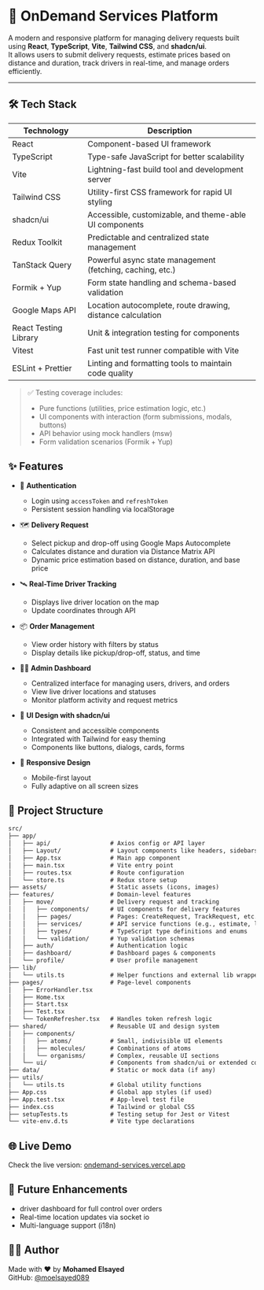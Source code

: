 # 🚚 OnDemand Services Platform

A modern and responsive platform for managing delivery requests built using **React**, **TypeScript**, **Vite**, **Tailwind CSS**, and **shadcn/ui**.  
It allows users to submit delivery requests, estimate prices based on distance and duration, track drivers in real-time, and manage orders efficiently.

---

## 🛠️ Tech Stack

| Technology            | Description                                                |
| --------------------- | ---------------------------------------------------------- |
| React                 | Component-based UI framework                               |
| TypeScript            | Type-safe JavaScript for better scalability                |
| Vite                  | Lightning-fast build tool and development server           |
| Tailwind CSS          | Utility-first CSS framework for rapid UI styling           |
| shadcn/ui             | Accessible, customizable, and theme-able UI components     |
| Redux Toolkit         | Predictable and centralized state management               |
| TanStack Query        | Powerful async state management (fetching, caching, etc.)  |
| Formik + Yup          | Form state handling and schema-based validation            |
| Google Maps API       | Location autocomplete, route drawing, distance calculation |
| React Testing Library | Unit & integration testing for components                  |
| Vitest                | Fast unit test runner compatible with Vite                 |
| ESLint + Prettier     | Linting and formatting tools to maintain code quality      |

> ✅ Testing coverage includes:
>
> - Pure functions (utilities, price estimation logic, etc.)
> - UI components with interaction (form submissions, modals, buttons)
> - API behavior using mock handlers (msw)
> - Form validation scenarios (Formik + Yup)

## ✨ Features

- 🔐 **Authentication**

  - Login using `accessToken` and `refreshToken`
  - Persistent session handling via localStorage

- 🗺️ **Delivery Request**

  - Select pickup and drop-off using Google Maps Autocomplete
  - Calculates distance and duration via Distance Matrix API
  - Dynamic price estimation based on distance, duration, and base price

- 🛰️ **Real-Time Driver Tracking**

  - Displays live driver location on the map
  - Update coordinates through API

- 📦 **Order Management**

  - View order history with filters by status
  - Display details like pickup/drop-off, status, and time

- 🧑‍💼 **Admin Dashboard**

  - Centralized interface for managing users, drivers, and orders
  - View live driver locations and statuses
  - Monitor platform activity and request metrics

- 🎨 **UI Design with shadcn/ui**

  - Consistent and accessible components
  - Integrated with Tailwind for easy theming
  - Components like buttons, dialogs, cards, forms

- 📱 **Responsive Design**
  - Mobile-first layout
  - Fully adaptive on all screen sizes

## 📁 Project Structure

```txt
src/
├── app/
│   ├── api/                 # Axios config or API layer
│   ├── Layout/              # Layout components like headers, sidebars
│   ├── App.tsx              # Main app component
│   ├── main.tsx             # Vite entry point
│   ├── routes.tsx           # Route configuration
│   └── store.ts             # Redux store setup
├── assets/                  # Static assets (icons, images)
├── features/                # Domain-level features
│   ├── move/                # Delivery request and tracking
│   │   ├── components/      # UI components for delivery features
│   │   ├── pages/           # Pages: CreateRequest, TrackRequest, etc.
│   │   ├── services/        # API service functions (e.g., estimate, location)
│   │   ├── types/           # TypeScript type definitions and enums
│   │   └── validation/      # Yup validation schemas
│   ├── auth/                # Authentication logic
│   ├── dashboard/           # Dashboard pages & components
│   └── profile/             # User profile management
├── lib/
│   └── utils.ts             # Helper functions and external lib wrappers
├── pages/                   # Page-level components
│   ├── ErrorHandler.tsx
│   ├── Home.tsx
│   ├── Start.tsx
│   ├── Test.tsx
│   └── TokenRefresher.tsx   # Handles token refresh logic
├── shared/                  # Reusable UI and design system
│   ├── components/
│   │   ├── atoms/           # Small, indivisible UI elements
│   │   ├── molecules/       # Combinations of atoms
│   │   └── organisms/       # Complex, reusable UI sections
│   └── ui/                  # Components from shadcn/ui or extended components
├── data/                    # Static or mock data (if any)
├── utils/
│   └── utils.ts             # Global utility functions
├── App.css                  # Global app styles (if used)
├── App.test.tsx             # App-level test file
├── index.css                # Tailwind or global CSS
├── setupTests.ts            # Testing setup for Jest or Vitest
└── vite-env.d.ts            # Vite type declarations
```

## 🌐 Live Demo

Check the live version: [ondemand-services.vercel.app](https://on-demand-services-rose.vercel.app/)

## 🚧 Future Enhancements

- driver dashboard for full control over orders
- Real-time location updates via socket io
- Multi-language support (i18n)

## 👨‍💻 Author

Made with ❤️ by **Mohamed Elsayed**  
GitHub: [@moelsayed089](https://github.com/moelsayed089)
